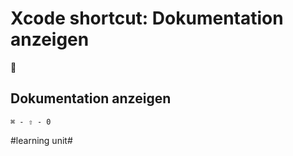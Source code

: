 # Xcode shortcut: Dokumentation anzeigen
🚀

## Dokumentation anzeigen

`⌘ - ⇧ - 0`


#learning unit#
